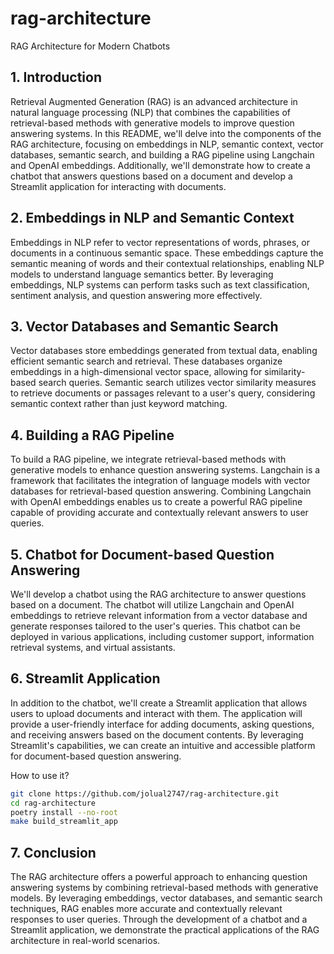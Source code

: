 # rag-architecture
RAG Architecture for Modern Chatbots

## 1. Introduction

Retrieval Augmented Generation (RAG) is an advanced architecture in natural language processing (NLP) that combines the capabilities of retrieval-based methods with generative models to improve question answering systems. In this README, we'll delve into the components of the RAG architecture, focusing on embeddings in NLP, semantic context, vector databases, semantic search, and building a RAG pipeline using Langchain and OpenAI embeddings. Additionally, we'll demonstrate how to create a chatbot that answers questions based on a document and develop a Streamlit application for interacting with documents.

## 2. Embeddings in NLP and Semantic Context

Embeddings in NLP refer to vector representations of words, phrases, or documents in a continuous semantic space. These embeddings capture the semantic meaning of words and their contextual relationships, enabling NLP models to understand language semantics better. By leveraging embeddings, NLP systems can perform tasks such as text classification, sentiment analysis, and question answering more effectively.

## 3. Vector Databases and Semantic Search

Vector databases store embeddings generated from textual data, enabling efficient semantic search and retrieval. These databases organize embeddings in a high-dimensional vector space, allowing for similarity-based search queries. Semantic search utilizes vector similarity measures to retrieve documents or passages relevant to a user's query, considering semantic context rather than just keyword matching.

## 4. Building a RAG Pipeline

To build a RAG pipeline, we integrate retrieval-based methods with generative models to enhance question answering systems. Langchain is a framework that facilitates the integration of language models with vector databases for retrieval-based question answering. Combining Langchain with OpenAI embeddings enables us to create a powerful RAG pipeline capable of providing accurate and contextually relevant answers to user queries.

## 5. Chatbot for Document-based Question Answering

We'll develop a chatbot using the RAG architecture to answer questions based on a document. The chatbot will utilize Langchain and OpenAI embeddings to retrieve relevant information from a vector database and generate responses tailored to the user's queries. This chatbot can be deployed in various applications, including customer support, information retrieval systems, and virtual assistants.

## 6. Streamlit Application

In addition to the chatbot, we'll create a Streamlit application that allows users to upload documents and interact with them. The application will provide a user-friendly interface for adding documents, asking questions, and receiving answers based on the document contents. By leveraging Streamlit's capabilities, we can create an intuitive and accessible platform for document-based question answering.

How to use it?

```sh
git clone https://github.com/jolual2747/rag-architecture.git
cd rag-architecture
poetry install --no-root
make build_streamlit_app
```

## 7. Conclusion

The RAG architecture offers a powerful approach to enhancing question answering systems by combining retrieval-based methods with generative models. By leveraging embeddings, vector databases, and semantic search techniques, RAG enables more accurate and contextually relevant responses to user queries. Through the development of a chatbot and a Streamlit application, we demonstrate the practical applications of the RAG architecture in real-world scenarios.